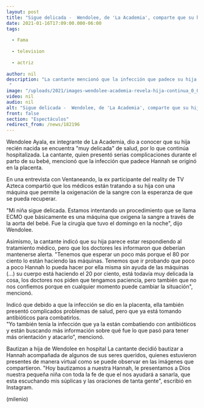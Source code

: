 ```yaml
---
layout: post
title: "Sigue delicada -  Wendolee, de 'La Academia', comparte que su hija continúa hospitalizada"
date: 2021-01-16T17:09:00.000-06:00
tags:
  
  - Fama
  
  - television
  
  - actriz
  
author: nil
description: "La cantante mencionó que la infección que padece su hija Hannah se originó en la placenta.  "
image: "/uploads/2021/images-wendolee-academia-revela-hija-continua_0_0_1200_747.jpg"
video: nil
audio: nil
alt: "Sigue delicada -  Wendolee, de 'La Academia', comparte que su hija continúa hospitalizada"
front: false
section: "Espectáculos"
redirect_from: /news/182196
---
```


Wendolee Ayala, ex integrante de La Academia, dio a conocer que su hija recién nacida se encuentra "muy delicada" de salud, por lo que continúa hospitalizada. La cantante, quien presentó serias complicaciones durante el parto de su  bebé, mencionó que la infección que padece Hannah se originó en la placenta. 

En una entrevista con Ventaneando, la ex participante del reality de TV  Azteca compartió que los médicos están tratando a su hija con una máquina que permite la oxigenación de la sangre con la esperanza de que se pueda recuperar. 

"Mi niña sigue delicada. Estamos intentando un procedimiento que se llama ECMO que básicamente es una máquina que oxigena la sangre a través de la aorta del bebé. Fue la cirugía que tuvo el domingo en la noche", dijo Wendolee. 

Asimismo, la cantante indicó que su hija parece estar respondiendo al tratamiento médico, pero que los doctores les informaron que deberían mantenerse alerta.  "Tenemos que esperar un poco más porque el 80 por ciento lo están haciendo las máquinas. Tenemos que ir probando que poco a poco Hannah lo pueda hacer por ella misma sin ayuda de las máquinas (...) su cuerpo está haciendo el 20 por ciento, está todavía muy delicada la cosa, los doctores nos piden que tengamos paciencia, pero también que no nos confiemos porque en cualquier momento puede cambiar la situación", mencionó. 

Indicó que debido a que la infección se dio en la placenta, ella también presentó complicados problemas de salud, pero que ya está tomando antibióticos para combatirlos.  
"Yo también tenía la infección que ya la están combatiendo con antibióticos y están buscando más información sobre qué fue lo que pasó para tener más orientación y atacarlo", mencionó.

Bautizan a hija de Wendolee en hospital La cantante decidió bautizar a Hannah acompañada de algunos de sus seres queridos, quienes estuvieron presentes de manera virtual como se puede observar en las imágenes que compartieron.  "Hoy bautizamos a nuestra Hannah, le presentamos a Dios nuestra pequeña niña con toda la fe de que el nos ayudará a sanarla, que esta escuchando mis súplicas y las oraciones de tanta gente", escribió en Instagram.  

(milenio)